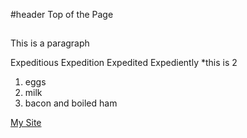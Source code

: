 #header 
Top of the Page


<h2></h2>

This is a paragraph

Expeditious Expedition Expedited Expediently
*this is 2

1. eggs
2. milk 
3. bacon and boiled ham

[My Site](http://github.com/avnj1984/gh-pages)
